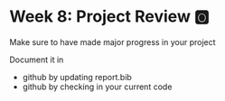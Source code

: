 # Week 8: Project Review  :o2:

Make sure to have made major progress in your project

Document it in

* github by updating report.bib
* github by checking in your current code


